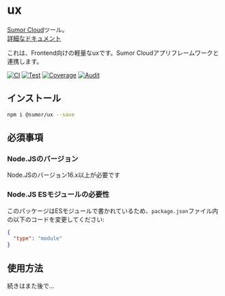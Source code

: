 # ux

[Sumor Cloud](https://sumor.cloud)ツール。  
[詳細なドキュメント](https://sumor.cloud/ux)

これは、Frontend向けの軽量なuxです。Sumor Cloudアプリフレームワークと連携します。


[![CI](https://github.com/sumor-cloud/ux/actions/workflows/ci.yml/badge.svg)](https://github.com/sumor-cloud/ux/actions/workflows/ci.yml)
[![Test](https://github.com/sumor-cloud/ux/actions/workflows/ut.yml/badge.svg)](https://github.com/sumor-cloud/ux/actions/workflows/ut.yml)
[![Coverage](https://github.com/sumor-cloud/ux/actions/workflows/coverage.yml/badge.svg)](https://github.com/sumor-cloud/ux/actions/workflows/coverage.yml)
[![Audit](https://github.com/sumor-cloud/ux/actions/workflows/audit.yml/badge.svg)](https://github.com/sumor-cloud/ux/actions/workflows/audit.yml)

## インストール

```bash
npm i @sumor/ux --save
```

## 必須事項

### Node.JSのバージョン

Node.JSのバージョン16.x以上が必要です

### Node.JS ESモジュールの必要性

このパッケージはESモジュールで書かれているため、`package.json`ファイル内の以下のコードを変更してください:

```json
{
  "type": "module"
}
```

## 使用方法

続きはまた後で...